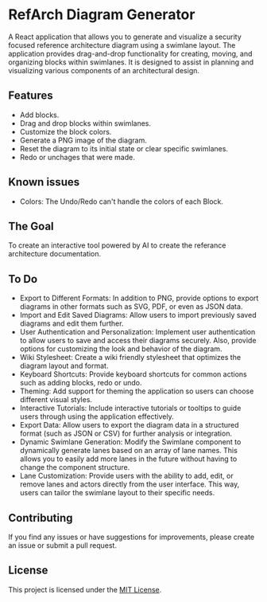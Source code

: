 # RefArch Diagram Generator

A React application that allows you to generate and visualize a security focused reference architecture diagram using a swimlane layout. The application provides drag-and-drop functionality for creating, moving, and organizing blocks within swimlanes. It is designed to assist in planning and visualizing various components of an architectural design.

## Features

- Add blocks.
- Drag and drop blocks within swimlanes.
- Customize the block colors.
- Generate a PNG image of the diagram.
- Reset the diagram to its initial state or clear specific swimlanes.
- Redo or unchages that were made.

## Known issues
- Colors: The Undo/Redo can't handle the colors of each Block.

## The Goal
To create an interactive tool powered by AI to create the referance architecture documentation.

## To Do
- Export to Different Formats: In addition to PNG, provide options to export diagrams in other formats such as SVG, PDF, or even as JSON data.
- Import and Edit Saved Diagrams: Allow users to import previously saved diagrams and edit them further.
- User Authentication and Personalization: Implement user authentication to allow users to save and access their diagrams securely. Also, provide options for customizing the look and behavior of the diagram.
- Wiki Stylesheet: Create a wiki friendly stylesheet that optimizes the diagram layout and format.
- Keyboard Shortcuts: Provide keyboard shortcuts for common actions such as adding blocks, redo or undo.
- Theming: Add support for theming the application so users can choose different visual styles.
- Interactive Tutorials: Include interactive tutorials or tooltips to guide users through using the application effectively.
- Export Data: Allow users to export the diagram data in a structured format (such as JSON or CSV) for further analysis or integration.
- Dynamic Swimlane Generation: Modify the Swimlane component to dynamically generate lanes based on an array of lane names. This allows you to easily add more lanes in the future without having to change the component structure.
- Lane Customization: Provide users with the ability to add, edit, or remove lanes and actors directly from the user interface. This way, users can tailor the swimlane layout to their specific needs.

## Contributing

If you find any issues or have suggestions for improvements, please create an issue or submit a pull request.

## License

This project is licensed under the [MIT License](LICENSE).



